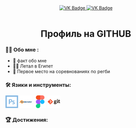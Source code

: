 <div id="badges" align ="center">
<a href= "https://vk.com/spoofis">
  <img src = "https://img.shields.io/badge/VK-blue?style=for-the-badge&logo=VK&logoColor=white" alt="VK Badge"/>
</a>

<a href = "https://mail.google.com/mail/u/0/?pli=1#inbox"> 
  <img src ="https://img.shields.io/badge/EMAIL-red?style=for-the-badge&logo=Gmail&logoColor=white" alt="VK Badge"/>
</a>
</div>

<div id="viewprof" align="center">
  <img src="https://komarev.com/ghpvc/?username=rompersStomper&style=flat-square&color=blue" alt=""/>
</div>

<div id="heythere" align="center">
  <h1> Профиль на GITHUB </h1>
</div>

### :man_technologist: Обо мне :

- :brain: факт обо мне
- :man_pilot: Летал в Египет
- :1st_place_medal: Первое место на соревнованиях по регби

### :hammer_and_wrench: Язики и инструменты: 

<div>
  <img src="https://github.com/devicons/devicon/blob/master/icons/photoshop/photoshop-line.svg" wight="40" height="40"/>
  <img src="https://github.com/devicons/devicon/blob/master/icons/blender/blender-original-wordmark.svg" wight="40" height="40"/>
  <img src="https://github.com/devicons/devicon/blob/master/icons/figma/figma-original.svg" wight="40" height="40"/>
  <img src="https://github.com/devicons/devicon/blob/master/icons/git/git-original-wordmark.svg" wight="40" height="40"/>
</div>

### :trophy: Достижения:

<div>
  <img src="[![trophy](https://github-profile-trophy.vercel.app/?username=spooofis)](https://github.com/ryo-ma/github-profile-trophy)" alt=""/>
</div>
